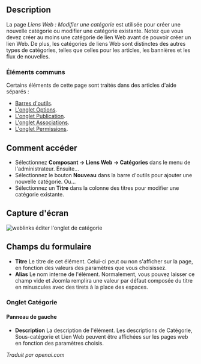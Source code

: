 <!-- Filename: Help4.x:Components_Weblinks_Categories_Edit  / Display title: Liens Web : Modifier la Catégorie -->

## Description

La page *Liens Web : Modifier une catégorie* est utilisée pour créer une nouvelle catégorie ou modifier une catégorie existante. Notez que vous devez créer au moins une catégorie de lien Web avant de pouvoir créer un lien Web. De plus, les catégories de liens Web sont distinctes des autres types de catégories, telles que celles pour les articles, les bannières et les flux de nouvelles.

### Éléments communs

Certains éléments de cette page sont traités dans des articles d'aide séparés :

* [Barres d'outils](jdocmanual?article=help/common-elements/toolbars).
* [L'onglet Options](jdocmanual?article=help/common-elements/edit-category-options).
* [L'onglet Publication](jdocmanual?article=help/common-elements/edit-publishing).
* [L'onglet Associations](jdocmanual?article=help/common-elements/edit-associations).
* [L'onglet Permissions](jdocmanual?article=help/common-elements/edit-permissions).

## Comment accéder

- Sélectionnez **Composant → Liens Web → Catégories** dans le menu de l'administrateur. Ensuite...
- Sélectionnez le bouton **Nouveau** dans la barre d'outils pour ajouter une nouvelle catégorie. Ou...
- Sélectionnez un **Titre** dans la colonne des titres pour modifier une catégorie existante.

## Capture d'écran

![weblinks éditer l'onglet de catégorie](../../../fr/images/weblinks/web-links-edit-category-category-tab.png)

## Champs du formulaire

- **Titre** Le titre de cet élément. Celui-ci peut ou non s'afficher sur
  la page, en fonction des valeurs des paramètres que vous choisissez.
- **Alias** Le nom interne de l'élément. Normalement, vous pouvez laisser ce champ vide et Joomla remplira une valeur par défaut composée du titre en minuscules avec des tirets à la place des espaces.

### Onglet Catégorie

#### Panneau de gauche

- **Description** La description de l'élément. Les descriptions de
  Catégorie, Sous-catégorie et Lien Web peuvent être affichées sur les pages web en fonction des paramètres choisis.

*Traduit par openai.com*

